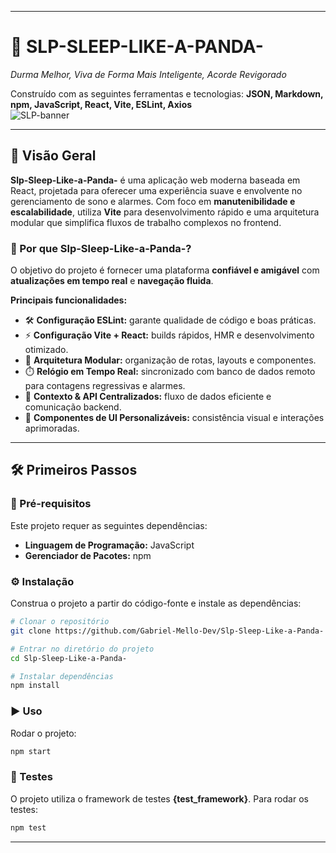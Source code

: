 

---

# 🐼 SLP-SLEEP-LIKE-A-PANDA-

*Durma Melhor, Viva de Forma Mais Inteligente, Acorde Revigorado*

Construído com as seguintes ferramentas e tecnologias: **JSON, Markdown, npm, JavaScript, React, Vite, ESLint, Axios**    
![SLP-banner](/src/assets/slpBanner.png)  

---

## 📖 Visão Geral

**Slp-Sleep-Like-a-Panda-** é uma aplicação web moderna baseada em React, projetada para oferecer uma experiência suave e envolvente no gerenciamento de sono e alarmes.
Com foco em **manutenibilidade e escalabilidade**, utiliza **Vite** para desenvolvimento rápido e uma arquitetura modular que simplifica fluxos de trabalho complexos no frontend.

### 🚀 Por que Slp-Sleep-Like-a-Panda-?

O objetivo do projeto é fornecer uma plataforma **confiável e amigável** com **atualizações em tempo real** e **navegação fluida**.

**Principais funcionalidades:**

* 🛠️ **Configuração ESLint:** garante qualidade de código e boas práticas.
* ⚡ **Configuração Vite + React:** builds rápidos, HMR e desenvolvimento otimizado.
* 🧩 **Arquitetura Modular:** organização de rotas, layouts e componentes.
* ⏱️ **Relógio em Tempo Real:** sincronizado com banco de dados remoto para contagens regressivas e alarmes.
* 🔗 **Contexto & API Centralizados:** fluxo de dados eficiente e comunicação backend.
* 🎨 **Componentes de UI Personalizáveis:** consistência visual e interações aprimoradas.

---

## 🛠️ Primeiros Passos

### 📌 Pré-requisitos

Este projeto requer as seguintes dependências:

* **Linguagem de Programação:** JavaScript
* **Gerenciador de Pacotes:** npm

### ⚙️ Instalação

Construa o projeto a partir do código-fonte e instale as dependências:

```sh
# Clonar o repositório
git clone https://github.com/Gabriel-Mello-Dev/Slp-Sleep-Like-a-Panda-

# Entrar no diretório do projeto
cd Slp-Sleep-Like-a-Panda-

# Instalar dependências
npm install
```

### ▶️ Uso

Rodar o projeto:

```sh
npm start
```

### 🧪 Testes

O projeto utiliza o framework de testes **{test\_framework}**. Para rodar os testes:

```sh
npm test
```



---
